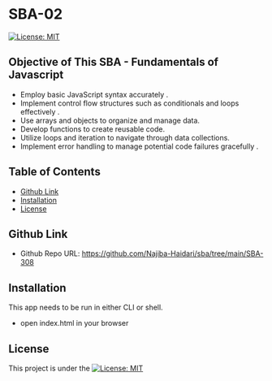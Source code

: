 # SBA-02
[![License: MIT](https://img.shields.io/badge/License-MIT-yellow.svg)](https://opensource.org/licenses/MIT)

## Objective of This SBA - Fundamentals of Javascript

- Employ basic JavaScript syntax accurately .
- Implement control flow structures such as conditionals and loops effectively .
- Use arrays and objects to organize and manage data.
- Develop functions to create reusable code.
- Utilize loops and iteration to navigate through data collections.
- Implement error handling to manage potential code failures gracefully .

## Table of Contents 

  - [Github Link](#deployed-link)
  - [Installation](#installation)
  - [License](#license)


## Github Link
- Github Repo URL: https://github.com/Najiba-Haidari/sba/tree/main/SBA-308

## Installation
This app needs to be run in either CLI or shell.
* open index.html in your browser
  
## License
This project is under the [![License: MIT](https://img.shields.io/badge/License-MIT-yellow.svg)](https://opensource.org/licenses/MIT)


